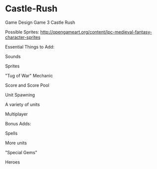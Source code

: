 # Castle-Rush
Game Design Game 3 Castle Rush

Possible Sprites: http://opengameart.org/content/lpc-medieval-fantasy-character-sprites

Essential Things to Add:

Sounds

Sprites

"Tug of War" Mechanic

Score and Score Pool

Unit Spawning

A variety of units

Multiplayer


Bonus Adds:

Spells

More units

"Special Gems"

Heroes

